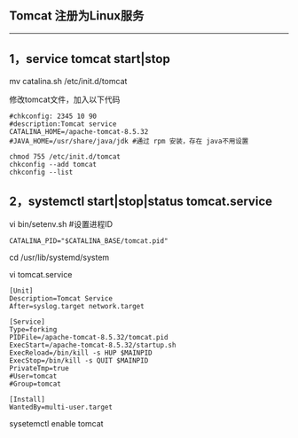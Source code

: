 ## Tomcat 注册为Linux服务

---

## 1，service tomcat start\|stop

mv catalina.sh /etc/init.d/tomcat

修改tomcat文件，加入以下代码

```
#chkconfig: 2345 10 90
#description:Tomcat service
CATALINA_HOME=/apache-tomcat-8.5.32
#JAVA_HOME=/usr/share/java/jdk #通过 rpm 安装，存在 java不用设置
```

```
chmod 755 /etc/init.d/tomcat
chkconfig --add tomcat
chkconfig --list
```

## 2，systemctl start\|stop\|status tomcat.service

vi bin/setenv.sh \#设置进程ID

```
CATALINA_PID="$CATALINA_BASE/tomcat.pid"
```

cd /usr/lib/systemd/system

vi tomcat.service

```
[Unit]
Description=Tomcat Service
After=syslog.target network.target

[Service]
Type=forking
PIDFile=/apache-tomcat-8.5.32/tomcat.pid
ExecStart=/apache-tomcat-8.5.32/startup.sh 
ExecReload=/bin/kill -s HUP $MAINPID
ExecStop=/bin/kill -s QUIT $MAINPID
PrivateTmp=true
#User=tomcat
#Group=tomcat 

[Install]
WantedBy=multi-user.target
```

sysetemctl enable tomcat



